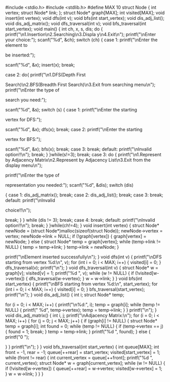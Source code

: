 #include <stdio.h>
#include <stdlib.h>
#define MAX 10
struct Node
{
int vertex;
struct Node* link;
};
struct Node* graph[MAX];
int visited[MAX];
void insert(int vertex);
void dfs(int v);
void bfs(int start_vertex);
void dis_adj_list();
void dis_adj_matrix();
void dfs_traversal(int v);
void bfs_traversal(int start_vertex);
void main()
{
int ch, x, s, dis;
do {
printf("\n1.Insertion\n2.Searching\n3.Displa
y\n4.Exit\n");
printf("\nEnter your choice:");
scanf("%d", &ch);
switch (ch)
{
case 1:
printf("\nEnter the element to

be inserted:");

scanf("%d", &x);
insert(x);
break;

case 2:
do{
printf("\n1.DFS(Depth First

Search)\n2.BFS(Breadth First
Search)\n3.Exit from searching menu\n");
printf("\nEnter the type of

search you need:");

scanf("%d", &s);
switch (s)
{
case 1:
printf("\nEnter the starting

vertex for DFS:");

scanf("%d", &x);
dfs(x);
break;
case 2:
printf("\nEnter the starting

vertex for BFS:");

scanf("%d", &x);
bfs(x);
break;
case 3:
break;
default:
printf("\nInvalid option!!\n");
break;
}
}while(s!=3);
break;
case 3:
do {
printf("\n1.Represent by
Adjacency Matrix\n2.Represent by
Adjacency List\n3.Exit from the display
menu\n");

printf("\nEnter the type of

representation you needed:");
scanf("%d", &dis);
switch (dis)

{
case 1:
dis_adj_matrix();
break;
case 2:
dis_adj_list();
break;
case 3:
break;
default:
printf("\nInvalid

choice!!\n");

break;
}
} while (dis != 3);
break;
case 4:
break;
default:
printf("\nInvalid option!!\n");
break;
}
}while(ch!=4);
}
void insert(int vertex)
{
struct Node* newNode = (struct
Node*)malloc(sizeof(struct Node));
newNode->vertex = vertex;
newNode->link = NULL;
if (!graph[vertex]) {
graph[vertex] = newNode;
} else {
struct Node* temp = graph[vertex];
while (temp->link != NULL) {
temp = temp->link;
}
temp->link = newNode;
}

printf("\nElement inserted
successfully\n");
}
void dfs(int v)
{
printf("\nDFS starting from vertex
%d:\n", v);
for (int i = 0; i < MAX; i++)
{
visited[i] = 0;
}
dfs_traversal(v);
printf("\n");
}
void dfs_traversal(int v) {
struct Node* w = graph[v];
visited[v] = 1;
printf("%d ", v);
while (w != NULL) {
if (!visited[w->vertex]) {
dfs_traversal(w->vertex);
}
w = w->link;
}
}
void bfs(int start_vertex) {
printf("\nBFS starting from vertex
%d:\n", start_vertex);
for (int i = 0; i < MAX; i++) {
visited[i] = 0;
}
bfs_traversal(start_vertex);
printf("\n");
}
void dis_adj_list()
{
int i;
struct Node* temp;

for (i = 0; i < MAX; i++)
{
printf("\n%d:", i);
temp = graph[i];
while (temp != NULL)
{
printf(" %d", temp->vertex);
temp = temp->link;
}
}
printf("\n");
}
void dis_adj_matrix()
{
int i, j;
printf("\nAdjacency Matrix:\n");
for (i = 0; i < MAX; i++) {
for (j = 0; j < MAX; j++)
{
if (graph[i] != NULL)
{
struct Node* temp = graph[i];
int found = 0;
while (temp != NULL)
{
if (temp->vertex == j)
{
found = 1;
break;
}
temp = temp->link;
}
printf("%d ", found);
} else
{
printf("0 ");

}
}
printf("\n");
}
}
void bfs_traversal(int start_vertex) {
int queue[MAX];
int front = -1, rear = -1;
queue[++rear] = start_vertex;
visited[start_vertex] = 1;
while (front != rear) {
int current_vertex = queue[++front];
printf("%d ", current_vertex);
struct Node* w =
graph[current_vertex];
while (w != NULL) {
if (!visited[w->vertex]) {
queue[++rear] = w->vertex;
visited[w->vertex] = 1;
}
w = w->link;
}
}
}
